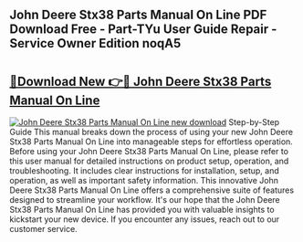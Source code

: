 ## John Deere Stx38 Parts Manual On Line PDF Download Free - Part-TYu User Guide Repair - Service Owner Edition noqA5

# <h2><a href="http://bc73486.oget.top/?id=John+Deere+Stx38+Parts+Manual+On+Line">🔗Download New 👉🔴 John Deere Stx38 Parts Manual On Line</a></h2>

[![John Deere Stx38 Parts Manual On Line new download](https://i.imgur.com/5g1atiW.png)](http://bc73486.oget.top/?id=John+Deere+Stx38+Parts+Manual+On+Line)
Step-by-Step Guide This manual breaks down the process of using your new John Deere Stx38 Parts Manual On Line into manageable steps for effortless operation. Before using your John Deere Stx38 Parts Manual On Line, please refer to this user manual for detailed instructions on product setup, operation, and troubleshooting. It includes clear instructions for installation, setup, and operation, as well as important safety information. This innovative John Deere Stx38 Parts Manual On Line offers a comprehensive suite of features designed to streamline your workflow. It's our hope that the John Deere Stx38 Parts Manual On Line has provided you with valuable insights to kickstart your new device. If you encounter any issues, reach out to our customer service.
